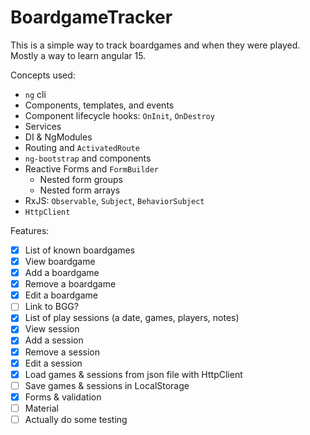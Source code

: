 # BoardgameTracker

This is a simple way to track boardgames and when they were played. Mostly a way to learn angular 15.

Concepts used:

- `ng` cli
- Components, templates, and events
- Component lifecycle hooks: `OnInit`, `OnDestroy`
- Services
- DI & NgModules
- Routing and `ActivatedRoute`
- `ng-bootstrap` and components
- Reactive Forms and `FormBuilder`
  - Nested form groups
  - Nested form arrays
- RxJS: `Observable`, `Subject`, `BehaviorSubject`
- `HttpClient`

Features:

- [x] List of known boardgames
- [x] View boardgame
- [x] Add a boardgame
- [x] Remove a boardgame
- [x] Edit a boardgame
- [ ] Link to BGG?
- [x] List of play sessions (a date, games, players, notes)
- [x] View session
- [x] Add a session
- [x] Remove a session
- [x] Edit a session
- [x] Load games & sessions from json file with HttpClient
- [ ] Save games & sessions in LocalStorage
- [x] Forms & validation
- [ ] Material
- [ ] Actually do some testing
